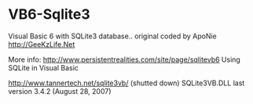 # VB6-Sqlite3
Visual Basic 6 with SQLite3 database.. original coded by ApoNie http://GeeKzLife.Net

More info:
http://www.persistentrealities.com/site/page/sqlitevb6 Using SQLite in Visual Basic

http://www.tannertech.net/sqlite3vb/ (shutted down) SQLite3VB.DLL last version 3.4.2 (August 28, 2007)
